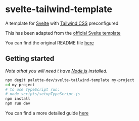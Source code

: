 # svelte-tailwind-template

A template for [Svelte](https://svelte.dev) with [Tailwind CSS](https://tailwindcss.com) preconfigured

This has been adapted from the [official Svelte template](https://github.com/sveltejs/template)

You can find the original README file [here](https://github.com/sveltejs/template/blob/master/README.md)

## Getting started

*Note othat you will need t have [Node.js](https://nodejs.org) installed.*

```bash
npx degit palette-dev/svelte-tailwind-template my-project
cd my-project
# to use TypeScript run:
# node scripts/setupTypeScript.js
npm install
npm run dev
```

You can find a more detailed guide [here](https://github.com/sveltejs/template/blob/master/README.md#get-started)
